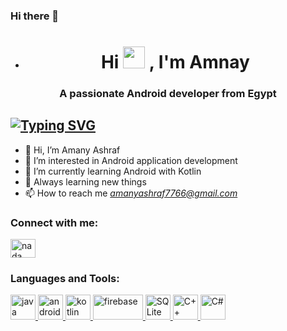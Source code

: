 ### Hi there 👋

<!--
**AmanyAshraf/AmanyAshraf** is a ✨ _special_ ✨ repository because its `README.md` (this file) appears on your GitHub profile.-->

- <h1 align="center">Hi <img src="https://media.giphy.com/media/hvRJCLFzcasrR4ia7z/giphy.gif" width="35"> , I'm Amnay</h1>
<h3 align="center">A passionate Android developer from Egypt</h3>

 [![Typing SVG](https://readme-typing-svg.herokuapp.com?size=30&color=BE8EC0&width=500&lines=Welcome+to+my+GitHub+profile)](https://git.io/typing-svg)
- 
- 👋 Hi, I’m Amany Ashraf
- 👀 I’m interested in Android application development
- 🌱 I’m currently learning Android with Kotlin
- 💞 Always learning new things
- 📫 How to reach me *amanyashraf7766@gmail.com*

<h3 align="left">Connect with me:</h3>
<p align="left">
<a href="https://www.linkedin.com/in/amanyashraf7766/" target="blank"><img align="center" src="https://raw.githubusercontent.com/rahuldkjain/github-profile-readme-generator/master/src/images/icons/Social/linked-in-alt.svg" alt="nada elhosary" height="30" width="40" /></a>
</p>

<h3 align="left">Languages and Tools:</h3>
<p align="left"> <a href="https://www.java.com/en/" target="_blank" rel="noreferrer"> <img src="https://cdn-icons-png.flaticon.com/512/5968/5968282.png" alt="java" width="40" height="40"/> </a> <a href="https://developer.android.com/studio?gclid=CjwKCAjwyryUBhBSEiwAGN5OCFTq-_MGxbLm3q7wcJIzkVACYjsOjhEZDqV_Bs8SR_7hGXxDr4Wy_hoCgQQQAvD_BwE&gclsrc=aw.ds" target="_blank" rel="noreferrer"> <img src="https://2.bp.blogspot.com/-tzm1twY_ENM/XlCRuI0ZkRI/AAAAAAAAOso/BmNOUANXWxwc5vwslNw3WpjrDlgs9PuwQCLcBGAsYHQ/s1600/pasted%2Bimage%2B0.png" alt="android studio" width="40" height="40"/> </a> <a href="https://kotlinlang.org" target="_blank" rel="noreferrer"> <img src="https://upload.wikimedia.org/wikipedia/commons/thumb/0/06/Kotlin_Icon.svg/512px-Kotlin_Icon.svg.png?20171012085709" alt="kotlin" width="40" height="40"/> </a> <a href="https://firebase.google.com" target="_blank" rel="noreferrer"> <img src="https://firebase.google.com/downloads/brand-guidelines/SVG/logo-built_black.svg" alt="firebase" width="80" height="40"/> </a> <a href="https://www.sqlite.org/index.html" target="_blank" rel="noreferrer"> <img src="https://camo.githubusercontent.com/644b7c04356f7e17ee98274b9a7d59af01e06bc988e4c311c8259df425d13c18/68747470733a2f2f75706c6f61642e77696b696d656469612e6f72672f77696b6970656469612f636f6d6d6f6e732f392f39372f53716c6974652d7371756172652d69636f6e2e737667" alt="SQLite" width="40" height="40"/> 
 </a>
<a href="https://www.w3schools.com/CPP/default.asp" target="_blank" rel="noreferrer"> <img src="https://cdn.cdnlogo.com/logos/c/76/c.svg" alt="C++" width="40" height="40"/> </a>
 <a href="https://www.w3schools.com/cs/index.php" target="_blank" rel="noreferrer"> <img src="https://cdn.cdnlogo.com/logos/c/27/c.svg" alt="C#" width="40" height="40"/> </a>
</p>
